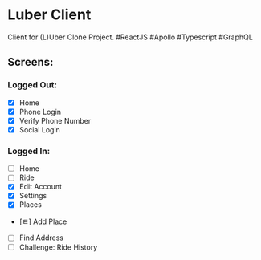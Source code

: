 # Luber Client

Client for (L)Uber Clone Project. #ReactJS #Apollo #Typescript #GraphQL

## Screens:

### Logged Out:

- [x] Home
- [x] Phone Login
- [x] Verify Phone Number
- [x] Social Login

### Logged In:

- [ ] Home
- [ ] Ride
- [x] Edit Account
- [x] Settings
- [x] Places
- [ㅌ] Add Place
- [ ] Find Address
- [ ] Challenge: Ride History

